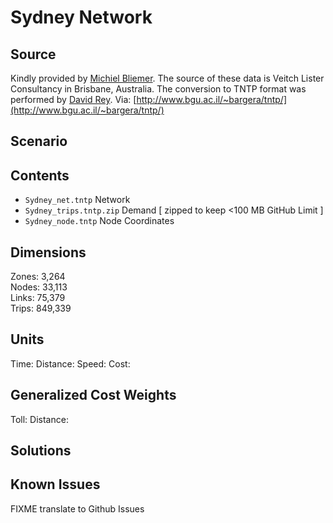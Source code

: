 # Sydney Network

## Source

Kindly provided by [Michiel Bliemer](mailto://M.Bliemer@itls.usyd.edu.au). The source of these data is Veitch Lister Consultancy in Brisbane, Australia.  The conversion to TNTP format was performed by [David Rey](mailto://d.rey@unsw.edu.au).
Via: [http://www.bgu.ac.il/~bargera/tntp/](http://www.bgu.ac.il/~bargera/tntp/)

## Scenario


## Contents

 - `Sydney_net.tntp` Network  
 - `Sydney_trips.tntp.zip` Demand  [ zipped to keep <100 MB GitHub Limit ]
 - `Sydney_node.tntp`  Node Coordinates  

## Dimensions  
Zones: 3,264	
Nodes: 33,113	
Links: 75,379	
Trips: 849,339  

## Units
Time:
Distance: 
Speed: 
Cost: 

## Generalized Cost Weights
Toll: 
Distance: 

## Solutions

## Known Issues
FIXME translate to Github Issues
